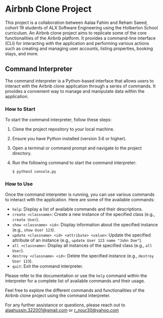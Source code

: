 # Airbnb Clone Project

This project is a collaboration between Aalaa Fahim and Reham Saeed, cohort 19 students of ALX Software Engineering using the Holberton School curriculum. An Airbnb clone project aims to replicate some of the core functionalities of the Airbnb platform. It provides a command-line interface (CLI) for interacting with the application and performing various actions such as creating and managing user accounts, listing properties, booking stays, and more.

## Command Interpreter

The command interpreter is a Python-based interface that allows users to interact with the Airbnb clone application through a series of commands. It provides a convenient way to manage and manipulate data within the application.

### How to Start

To start the command interpreter, follow these steps:

1. Clone the project repository to your local machine.
2. Ensure you have Python installed (version 3.6 or higher).
3. Open a terminal or command prompt and navigate to the project directory.
4. Run the following command to start the command interpreter:

   ```
   $ python3 console.py
   ```

### How to Use

Once the command interpreter is running, you can use various commands to interact with the application. Here are some of the available commands:

- `help`: Display a list of available commands and their descriptions.
- `create <classname>`: Create a new instance of the specified class (e.g., `create User`).
- `show <classname> <id>`: Display information about the specified instance (e.g., `show User 123`).
- `update <classname> <id> <attribute> <value>`: Update the specified attribute of an instance (e.g., `update User 123 name "John Doe"`).
- `all <classname>`: Display all instances of the specified class (e.g., `all User`).
- `destroy <classname> <id>`: Delete the specified instance (e.g., `destroy User 123`).
- `quit`: Exit the command interpreter.

Please refer to the documentation or use the `help` command within the interpreter for a complete list of available commands and their usage.

Feel free to explore the different commands and functionalities of the Airbnb clone project using the command interpreter.

For any further assistance or questions, please reach out to alaahussin.322001@gmail.com or r_nour30@yahoo.com
